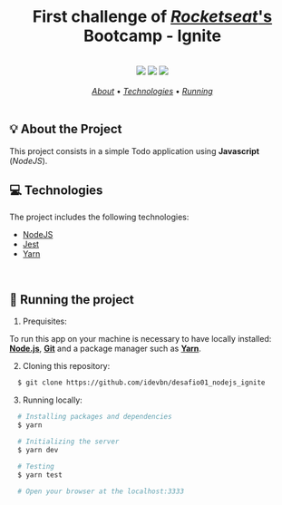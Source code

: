 <h1 align="center">
  <strong>First challenge of <a href="https://rocketseat.com.br/"><em>Rocketseat</em>'s</a> Bootcamp - Ignite</strong>  
</h1>

<br>

<div align="center">
  <img src="https://img.shields.io/badge/Node.js-43853D?style=for-the-badge&logo=node.js&logoColor=white">
  <img src="https://img.shields.io/badge/-jest-%23C21325?style=for-the-badge&logo=jest&logoColor=white">
  <img src="https://img.shields.io/badge/Yarn-2C8EBB?style=for-the-badge&logo=yarn&logoColor=white">
</div>

<br>

<div align="center">
  <a href="#about"><em>About</em></a> • <a href="#techs"><em>Technologies</em></a> • <a href="#run"><em>Running</em></a>
</div>

<br>

<a id="about"></a>

## :bulb: About the Project

<p>This project consists in a simple Todo application using <strong>Javascript</strong> (<em>NodeJS</em>).

<br>

<a id="techs"></a>

## :computer: Technologies

The project includes the following technologies:

- [NodeJS](https://nodejs.org/)
- [Jest](https://jestjs.io/)
- [Yarn](https://yarnpkg.com/)

<br>

<a id="run"></a>

## :memo: Running the project

1. Prequisites:

To run this app on your machine is necessary to have locally installed: **[Node.js](https://nodejs.org/en/)**, **[Git](https://git-scm.com/)** and a package manager such as **[Yarn](https://yarnpkg.com/)**.

2. Cloning this repository:

```sh
  $ git clone https://github.com/idevbn/desafio01_nodejs_ignite
```

3. Running locally:

```sh
  # Installing packages and dependencies
  $ yarn

  # Initializing the server
  $ yarn dev

  # Testing
  $ yarn test

  # Open your browser at the localhost:3333

```
